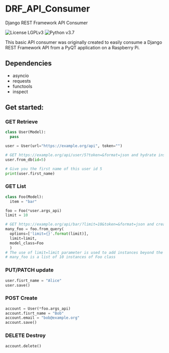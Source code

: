 # DRF_API_Consumer
Django REST Framework API Consumer

![License LGPLv3](https://img.shields.io/badge/license-LGPLv3-blue "License LGPLv3")
![Python v3.7](https://img.shields.io/badge/python-v3.7-blue "Python v3.7")

This basic API consumer was originally created to easily consume a Django REST Framework API from a PyQT application on a Raspberry Pi.

## Dependencies
* asyncio
* requests
* functools
* inspect

## Get started:

### GET Retrieve
```py
class User(Model):
  pass

user = User(url="https://example.org/api", token="")

# GET https://example.org/api/user/5?token=&format=json and hydrate instance
user.from_db(id=5)

# Give you the first name of this user id 5
print(user.first_name)
```

### GET List
```py
class Foo(Model):
  item = "bar"

foo = Foo(*user.args_api)
limit = 10

# GET https://example.org/api/bar/?limit=10&token=&format=json and create 10 hydrated instances of Foo from api/bar/
many_foo = foo.from_query(
  options=['limit={}'.format(limit)],
  limit=limit,
  model_class=Foo
  )
# The use of limit=limit parameter is used to add instances beyond the DRF page_size configuration.
# many_foo is a list of 10 instances of Foo class
```

### PUT/PATCH update
```py
user.fisrt_name = "Alice"
user.save()
```

### POST Create
```py
account = User(*foo.args_api)
account.fisrt_name = "Bob"
account.email = "bob@example.org"
account.save()
```

### DELETE Destroy
```py
account.delete()
```
